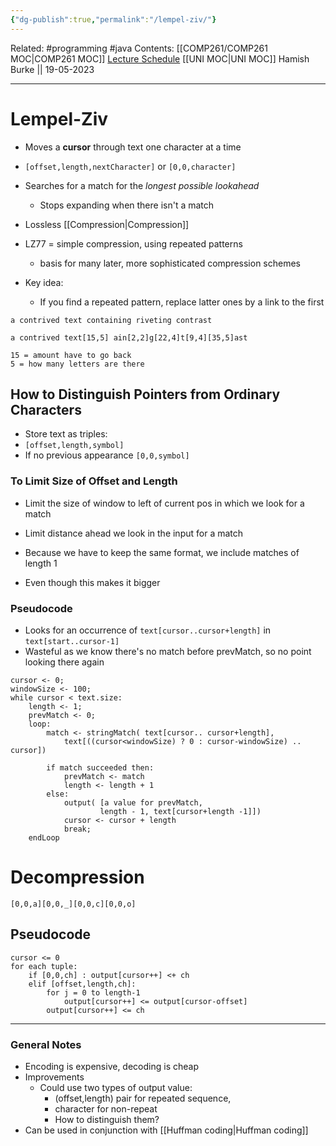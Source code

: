 ```yaml
---
{"dg-publish":true,"permalink":"/lempel-ziv/"}
---
```


Related: #programming #java 
Contents: [[COMP261/COMP261 MOC\|COMP261 MOC]]
[Lecture Schedule](https://ecs.wgtn.ac.nz/Courses/COMP261_2023T1/LectureSchedule)
[[UNI MOC\|UNI MOC]]
Hamish Burke || 19-05-2023
***

# Lempel-Ziv

- Moves a **cursor** through text one character at a time
- `[offset,length,nextCharacter]` or `[0,0,character]`
- Searches for a match for the *longest possible lookahead*
	- Stops expanding when there isn't a match

- Lossless [[Compression\|Compression]]
- LZ77 = simple compression, using repeated patterns
	- basis for many later, more sophisticated compression schemes

- Key idea:
	- If you find a repeated pattern, replace latter ones by a link to the first

```
a contrived text containing riveting contrast

a contrived text[15,5] ain[2,2]g[22,4]t[9,4][35,5]ast

15 = amount have to go back
5 = how many letters are there
```

## How to Distinguish Pointers from Ordinary Characters

- Store text as triples:
- `[offset,length,symbol]`
- If no previous appearance `[0,0,symbol]`

### To Limit Size of Offset and Length

- Limit the size of window to left of current pos in which we look for a match
- Limit distance ahead we look in the input for a match


- Because we have to keep the same format, we include matches of length 1
- Even though this makes it bigger

### Pseudocode

- Looks for an occurrence of `text[cursor..cursor+length]` in `text[start..cursor-1]`
- Wasteful as we know there's no match before prevMatch, so no point looking there again

```
cursor <- 0; 
windowSize <- 100;
while cursor < text.size:
	length <- 1;
	prevMatch <- 0;
	loop:
		match <- stringMatch( text[cursor.. cursor+length],
			text[((cursor<windowSize) ? 0 : cursor-windowSize) .. cursor])

		if match succeeded then:
			prevMatch <- match
			length <- length + 1
		else:
			output( [a value for prevMatch,
					length - 1, text[cursor+length -1]])
			cursor <- cursor + length
			break;
	endLoop
```

# Decompression

```
[0,0,a][0,0,_][0,0,c][0,0,o]
```

## Pseudocode

```
cursor <= 0
for each tuple:
	if [0,0,ch] : output[cursor++] <+ ch
	elif [offset,length,ch]:
		for j = 0 to length-1
			output[cursor++] <= output[cursor-offset]
		output[cursor++] <= ch
```

***

### General Notes

- Encoding is expensive, decoding is cheap
- Improvements
	- Could use two types of output value:
		- (offset,length) pair for repeated sequence,
		- character for non-repeat
		- How to distinguish them?
- Can be used in conjunction with [[Huffman coding\|Huffman coding]]
